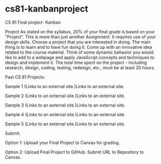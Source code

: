 # cs81-kanbanproject
CS 81 Final project- Kanban

Project
As stated on the syllabus, 20% of your final grade is based on your "Project". This is more than just another Assignment. It requires use of your design skills. Choose a project that you are interested in doing. The main thing is to learn and to have fun doing it. Come up with an innovative idea related to the course material. Think of some dynamic behavior you would like to add to a webpage and apply JavaScript concepts and techniques to design and implement it. The total time spent on the project - including research, design, coding, testing, redesign, etc., must be at least 20 hours.

 

Past CS 81 Projects:

Sample 1  (Links to an external site.)Links to an external site.

Sample 2 (Links to an external site.)Links to an external site.

Sample 3 (Links to an external site.)Links to an external site.

Sample 4  (Links to an external site.)Links to an external site.

Sample 5 (Links to an external site.)Links to an external site.

 

Submit:

Option 1: Upload your Final Project to Canvas for grading. 

Option 2: Upload Final Project to GitHub. Submit URL to Repository to Canvas. 

